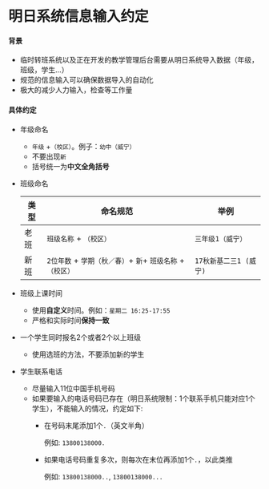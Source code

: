 # 明日系统信息输入约定

#### 背景
* 临时转班系统以及正在开发的教学管理后台需要从明日系统导入数据（年级，班级，学生...）
* 规范的信息输入可以确保数据导入的自动化
* 极大的减少人力输入，检查等工作量

#### 具体约定
* 年级命名
    * `年级` +`（校区）`。例子：`幼中（威宁）`
    * 不要出现`新`
    * 括号统一为**中文全角括号**

* 班级命名
   
    | 类型 | 命名规范 | 举例 |
    | ----| ---- | ---- |
    | 老班 | `班级名称` + `（校区）` | `三年级1（威宁）` |
    | 新班 | `2位年数` + `学期（秋／春）`+ `新`+ `班级名称` + `（校区）` | `17秋新基二三1 (威宁)` |

* 班级上课时间
  * 使用**自定义**时间。例如：`星期二 16:25-17:55` 
  * 严格和实际时间**保持一致**

* 一个学生同时报名2个或者2个以上班级
  * 使用选班的方法，不要添加新的学生

* 学生联系电话
  * 尽量输入11位中国手机号码
  * 如果要输入的电话号码已存在（明日系统限制：1个联系手机只能对应1个学生），不能输入的情况，约定如下:
    * 在号码末尾添加1个`.`（英文半角）

      例如: `13800138000.`      

    * 如果电话号码重复多次，则每次在末位再添加1个`.`，以此类推

      例如: `13800138000..`, `13800138000...`

